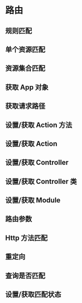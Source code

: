 # 路由
## 规则匹配
## 单个资源匹配
## 资源集合匹配
## 获取 App 对象
## 获取请求路径
## 设置/获取 Action 方法
## 设置/获取 Action
## 设置/获取 Controller
## 设置/获取 Controller 类
## 设置/获取 Module
## 路由参数
## Http 方法匹配
## 重定向
## 查询是否匹配
## 设置/获取匹配状态
